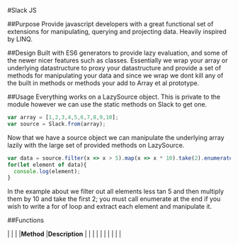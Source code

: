 #Slack JS

##Purpose
Provide javascript developers with a great functional set of extensions for manipulating, querying and projecting data. Heavily inspired by LINQ.

##Design
Built with ES6 generators to provide lazy evaluation, and some of the newer nicer features such as classes. Essentially we wrap your array or underlying datastructure to proxy your datastructure and provide a set of methods for manipulating your data and since we wrap we dont kill any of the built in methods or methods your add to Array et al prototype.

##Usage
Everything works on a LazySource object. This is private to the module however we can use the static methods on Slack to get one.

```javascript
var array = [1,2,3,4,5,6,7,8,9,10];
var source = Slack.from(array);
```
Now that we have a source object we can manipulate the underlying array lazily with the large set of provided methods on LazySource.

```javascript
var data = source.filter(x => x > 5).map(x => x * 10).take(2).enumerate();
for(let element of data){
  console.log(element);
}
```
In the example about we filter out all elements less tan 5 and then multiply them by 10 and take the first 2;
you must call enumerate at the end if you wish to write a for of loop and extract each element and manipulate it.

##Functions

|                                 |                                                                                           |
|**Method**                       |**Description**                                                                            |
|                                 |                                                                                           |
|                                 |                                                                                           |
|                                 |                                                                                           |






